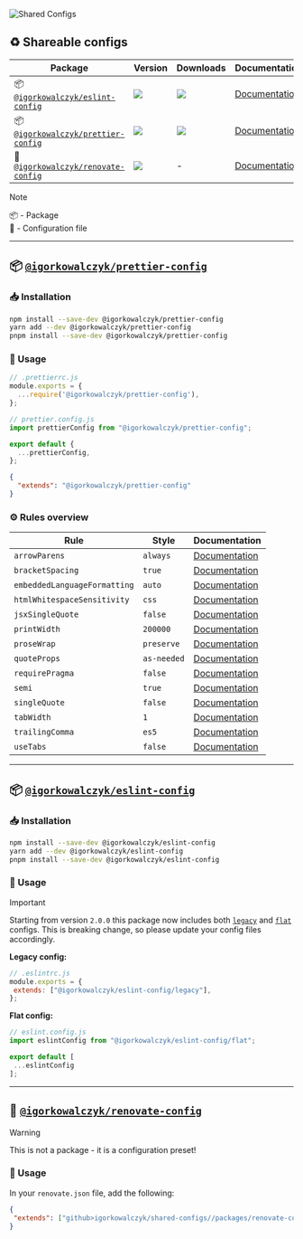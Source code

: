 ![Shared Configs](https://github.com/IgorKowalczyk/shared-configs/assets/49127376/2601c027-e41e-439e-ab59-51f83aa1e35e)

## ♻️ Shareable configs

| **Package** | **Version** | **Downloads** | **Documentation** |
| - | - | - | - |
| 📦 [`@igorkowalczyk/eslint-config`](https://npmjs.com/package/@igorkowalczyk/eslint-config) | ![](https://img.shields.io/npm/v/%40igorkowalczyk%2Feslint-config/latest.svg) | [![](https://img.shields.io/npm/dw/@igorkowalczyk/eslint-config)](https://npmjs.com/package/@igorkowalczyk/eslint-config) | [Documentation](/packages/eslint-config/README.md) |
| 📦 [`@igorkowalczyk/prettier-config`](https://npmjs.com/package/@igorkowalczyk/prettier-config) | ![](https://img.shields.io/npm/v/%40igorkowalczyk%2Fprettier-config/latest.svg) | [![](https://img.shields.io/npm/dw/@igorkowalczyk/prettier-config)](https://npmjs.com/package/@igorkowalczyk/prettier-config) | [Documentation](/packages/prettier-config/README.md) |
| 📝 [`@igorkowalczyk/renovate-config`](https://npmjs.com/package/@igorkowalczyk/prettier-config) | ![](https://img.shields.io/github/package-json/v/igorkowalczyk/shared-configs?filename=packages%2Frenovate-config%2Fpackage.json&label=github%40latest) | - | [Documentation](/packages/renovate-config/README.md) |

> [!NOTE]
> 📦 - Package  
> 📝 - Configuration file

---

## 📦 [`@igorkowalczyk/prettier-config`](https://www.npmjs.com/package/@igorkowalczyk/prettier-config)

### 📥 Installation

```bash
npm install --save-dev @igorkowalczyk/prettier-config
yarn add --dev @igorkowalczyk/prettier-config
pnpm install --save-dev @igorkowalczyk/prettier-config
```

### 🔩 Usage

```js
// .prettierrc.js
module.exports = {
  ...require('@igorkowalczyk/prettier-config'),
};
```

```js
// prettier.config.js
import prettierConfig from "@igorkowalczyk/prettier-config";

export default {
  ...prettierConfig,
};
```

```json
{
  "extends": "@igorkowalczyk/prettier-config"
}
```

### ⚙️ Rules overview

<!--START_SECTION:prettier-->
| Rule                         | Style       | Documentation                                                                          |
| ---------------------------- | ----------- | -------------------------------------------------------------------------------------- |
| `arrowParens`                | `always`    | [Documentation](https://prettier.io/docs/en/options.html#arrow-parens)                 |
| `bracketSpacing`             | `true`      | [Documentation](https://prettier.io/docs/en/options.html#bracket-spacing)              |
| `embeddedLanguageFormatting` | `auto`      | [Documentation](https://prettier.io/docs/en/options.html#embedded-language-formatting) |
| `htmlWhitespaceSensitivity`  | `css`       | [Documentation](https://prettier.io/docs/en/options.html#html-whitespace-sensitivity)  |
| `jsxSingleQuote`             | `false`     | [Documentation](https://prettier.io/docs/en/options.html#jsx-single-quote)             |
| `printWidth`                 | `200000`    | [Documentation](https://prettier.io/docs/en/options.html#print-width)                  |
| `proseWrap`                  | `preserve`  | [Documentation](https://prettier.io/docs/en/options.html#prose-wrap)                   |
| `quoteProps`                 | `as-needed` | [Documentation](https://prettier.io/docs/en/options.html#quote-props)                  |
| `requirePragma`              | `false`     | [Documentation](https://prettier.io/docs/en/options.html#require-pragma)               |
| `semi`                       | `true`      | [Documentation](https://prettier.io/docs/en/options.html#semi)                         |
| `singleQuote`                | `false`     | [Documentation](https://prettier.io/docs/en/options.html#single-quote)                 |
| `tabWidth`                   | `1`         | [Documentation](https://prettier.io/docs/en/options.html#tab-width)                    |
| `trailingComma`              | `es5`       | [Documentation](https://prettier.io/docs/en/options.html#trailing-comma)               |
| `useTabs`                    | `false`     | [Documentation](https://prettier.io/docs/en/options.html#use-tabs)                     |
<!--END_SECTION:prettier-->

---

## 📦 [`@igorkowalczyk/eslint-config`](https://www.npmjs.com/package/@igorkowalczyk/eslint-config)

### 📥 Installation

```bash
npm install --save-dev @igorkowalczyk/eslint-config
yarn add --dev @igorkowalczyk/eslint-config
pnpm install --save-dev @igorkowalczyk/eslint-config
```


### 🔩 Usage

> [!IMPORTANT]
> Starting from version `2.0.0` this package now includes both [`legacy`](https://eslint.org/docs/latest/use/configure/configuration-files) and [`flat`](https://eslint.org/docs/latest/use/configure/configuration-files-new) configs. This is breaking change, so please update your config files accordingly.

**Legacy config:**
```js
// .eslintrc.js
module.exports = {
 extends: ["@igorkowalczyk/eslint-config/legacy"],
};
```

**Flat config:**
```js
// eslint.config.js
import eslintConfig from "@igorkowalczyk/eslint-config/flat";

export default [
 ...eslintConfig
];
```

<!-- ### ⚙️ Rules overview -->

<!--START_SECTION:eslint-->
<!--END_SECTION:eslint-->

---

## 📝 [`@igorkowalczyk/renovate-config`](/packages/renovate-config/)

> [!WARNING]
> This is not a package - it is a configuration preset!

### 🔩 Usage
In your `renovate.json` file, add the following:
```json
{
 "extends": ["github>igorkowalczyk/shared-configs//packages/renovate-config/index.json"]
}
```
